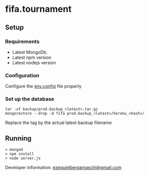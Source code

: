 # fifa.tournament

## Setup

### Requirements 
- Latest MongoDb.
- Latest npm version
- Latest nodejs version

### Configuration
Configure the [env.config](env.config) file properly

### Set up the database
```Shell
tar -xf backup/prod.backup_<latest>.tar.gz 
mongorestore --drop -d fifa prod.backup_<latest>/heroku_<hash>/
```
Replace the <latest> tag by the actual latest backup filename

## Running
```Shell
> mongod
> npm install
> node server.js
```

Developer information: ezequielbergamaschi@gmail.com
